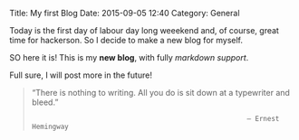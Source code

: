 Title: My first Blog
Date: 2015-09-05 12:40
Category: General


Today is the first day of labour day long weeekend and, of course, great time for hackerson. So I decide to make a new blog for myself.

SO here it is! This is my **new blog**, with fully *markdown support*.

Full sure, I will post more in the future!

> “There is nothing to writing. All you do is sit down at a typewriter and bleed.”
> 
>                                                          ― Ernest Hemingway
